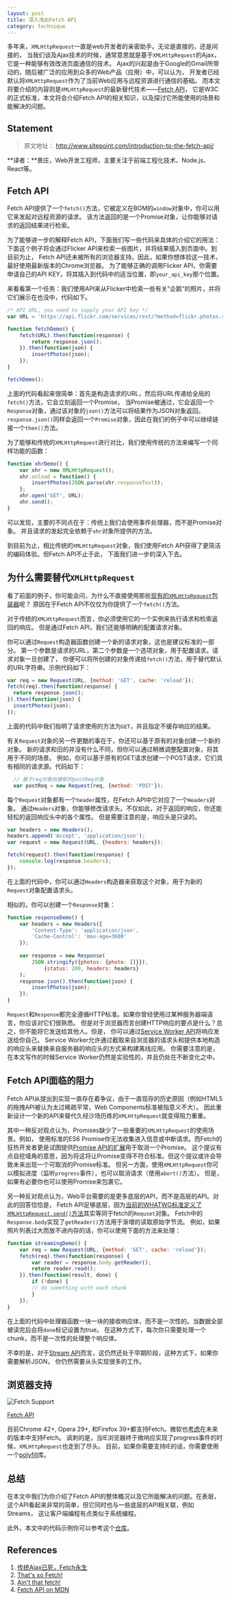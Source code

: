 ```yaml
---
layout: post
title: 深入浅出Fetch API
category: technique
---
```


多年来，`XMLHttpRequest`一直是web开发者的亲密助手。无论是直接的，还是间接的，
当我们谈及Ajax技术的时候，通常意思就是基于`XMLHttpRequest`的Ajax，它是一种能够有效改进页面通信的技术。
Ajax的兴起是由于Google的Gmail所带动的，随后被广泛的应用到众多的Web产品（应用）中，可以认为，
开发者已经默认将`XMLHttpRequest`作为了当前Web应用与远程资源进行通信的基础。
而本文将要介绍的内容则是`XMLHttpRequest`的最新替代技术——[Fetch API](https://fetch.spec.whatwg.org/)，
它是W3C的正式标准，本文将会介绍Fetch API的相关知识，以及探讨它所能使用的场景和能解决的问题。

<!--more-->

## Statement

> 原文地址： http://www.sitepoint.com/introduction-to-the-fetch-api/

**译者：**景庄，Web开发工程师，主要关注于前端工程化技术、Node.js、React等。

## Fetch API

Fetch API提供了一个`fetch()`方法，它被定义在BOM的`window`对象中，你可以用它来发起对远程资源的请求。
该方法返回的是一个Promise对象，让你能够对请求的返回结果进行检索。

为了能够进一步的解释Fetch API，下面我们写一些代码来具体的介绍它的用法：
下面这个例子将会通过Flicker API来检索一些图片，并将结果插入到页面中。到目前为止，
Fetch API还未被所有的浏览器支持。因此，如果你想体验这一技术，最好使用最新版本的Chrome浏览器。
为了能够正确的调用Flicker API，你需要申请自己的API KEY，将其插入到代码中的适当位置，即`your_api_key`那个位置。

来看看第一个任务：我们使用API来从Flicker中检索一些有关”企鹅“的照片，并将它们展示在也没中，代码如下。

```javascript
/* API URL, you need to supply your API key */
var URL = 'https://api.flickr.com/services/rest/?method=flickr.photos.search&api_key=your_api_key&format=json&nojsoncallback=1&tags=penguins';

function fetchDemo() {
    fetch(URL).then(function(response) {
        return response.json();
    }).then(function(json) {
        insertPhotos(json);
    });
}

fetchDemo();
```
   
上面的代码看起来很简单：首先是构造请求的URL，然后将URL传递给全局的`fetch()`方法，它会立刻返回一个Promise，
当Promise被通过，它会返回一个`Response`对象，通过该对象的`json()`方法可以将结果作为JSON对象返回。
`response.json()`同样会返回一个`Promise`对象，因此在我们的例子中可以继续链接一个`then()`方法。

为了能够和传统的`XMLHttpRequest`进行对比，我们使用传统的方法来编写一个同样功能的函数：

```javascript
function xhrDemo() {
    var xhr = new XMLHttpRequest();
    xhr.onload = function() {
        insertPhotos(JSON.parse(xhr.responseText));
    };
    xhr.open('GET', URL);
    xhr.send();
}
```

可以发现，主要的不同点在于：传统上我们会使用事件处理器，而不是Promise对象。
并且请求的发起完全依赖于`xhr`对象所提供的方法。

到目前为止，相比传统的`XMLHttpRequest`对象，我们使用Fetch API获得了更简洁的编码体验。但Fetch API不止于此，
下面我们进一步的深入下去。

## 为什么需要替代`XMLHttpRequest`

看了前面的例子，你可能会问，为什么不直接使用那些[现有的`XMLHttpRequest`包装器](http://www.sitepoint.com/comparison-javascript-http-libraries/)呢？
原因在于Fetch API不仅仅为你提供了一个`fetch()`方法。

对于传统的`XMLHttpRequest`而言，你必须使用它的一个实例来执行请求和检索返回的响应。
但是通过Fetch API，我们还能够明确的配置请求对象。

你可以通过`Request`构造器函数创建一个新的请求对象，这也是建议标准的一部分。
第一个参数是请求的URL，第二个参数是一个选项对象，用于配置请求。请求对象一旦创建了，
你便可以将所创建的对象传递给`fetch()`方法，用于替代默认的URL字符串。示例代码如下：

```javascript
var req = new Request(URL, {method: 'GET', cache: 'reload'});
fetch(req).then(function(response) {
  return response.json();
}).then(function(json) {
  insertPhotos(json);
});
```
	
上面的代码中我们指明了请求使用的方法为`GET`，并且指定不缓存响应的结果。

有关`Request`对象的另一件更酷的事在于，你还可以基于原有的对象创建一个新的对象。
新的请求和旧的并没有什么不同，但你可以通过稍微调整配置对象，将其用于不同的场景。
例如，你可以基于原有的GET请求创建一个POST请求，它们具有相同的请求源。代码如下：

```javascript
  // 基于req对象创建新的postReq对象
  var postReq = new Request(req, {method: 'POST'});
```
    
每个`Request`对象都有一个`header`属性，在Fetch API中它对应了一个`Headers`对象。
通过`Headers`对象，你能够修改请求头。不仅如此，对于返回的响应，你还能轻松的返回响应头中的各个属性。
但是需要注意的是，响应头是只读的。

```javascript
var headers = new Headers();
headers.append('Accept', 'application/json');
var request = new Request(URL, {headers: headers});

fetch(request).then(function(response) {
    console.log(response.headers);
});
```
	
在上面的代码中，你可以通过`Headers`构造器来获取这个对象，用于为新的`Request`对象配置请求头。

相似的，你可以创建一个`Response`对象：

```javascript
function responseDemo() {
    var headers = new Headers({
        'Content-Type': 'application/json',
        'Cache-Control': 'max-age=3600'
    });
    
    var response = new Response(
        JSON.stringify({photos: {photo: []}}),
            {status: 200, headers: headers}
    );
    response.json().then(function(json) {
        insertPhotos(json);
    });
}
```
	
`Request`和`Response`都完全遵循HTTP标准。如果你曾经使用过某种服务器端语言，你应该对它们很熟悉。
但是对于浏览器而言创建HTTP响应的要点是什么？总之，你不能将它发送给其他人。但是，
你可以通过[Service Worker API](http://www.w3.org/TR/service-workers/)将响应发送给你自己。
Service Worker允许通过截取来自浏览器的请求头和提供本地构造的响应头来替换来自服务器的响应头的方式来构建离线应用。
你需要注意的是，在本文写作的时候Service Worker仍然是实验性的，并且仍处在不断变化之中。

## Fetch API面临的阻力

Fetch API从提出到实现一直存在着争议，由于一直现存的历史原因（例如HTML5的拖拽API被认为太过稀疏平常，Web Components标准被指意义不大）。
因此重新设计一个新的API来替代久经沙场历练的`XMLHttpRequest`就变得阻力重重。

其中一种反对观点认为，Promises缺少了一些重要的`XMLHttpRequest`的使用场景。例如，
使用标准的ES6 Promise你无法收集进入信息或中断请求。而Fetch的狂热开发者更是试图提供[Promise API的扩展](https://github.com/whatwg/fetch/issues/27)用于取消一个Promise。
这个提议有点自挖墙角的意思，因为将这将让Promise变得不符合标准。但这个提议或许会导致未来出现一个可取消的Promise标准。
但另一方面，使用`XMLHttpRequest`你可以模拟进度（监听`progress`事件），也可以取消请求（使用`abort()`方法）。
但是，如果有必要你也可以使用Promise来包裹它。

另一种反对观点认为，Web平台需要的是更多底层的API，而不是高层的API。对此的回答恰恰是，
Fetch API足够底层，因为[当前的WHATWG标准定义了`XMLHttpRequest.send()`方法](https://xhr.spec.whatwg.org/#the-send%28%29-method)其实等同于fetch的`Requset`对象。
Fetch中的`Response.body`实现了`getReader()`方法用于渐增的读取原始字节流。
例如，如果照片列表过大而放不进内存的话，你可以使用下面的方法来处理：

```javascript
function streamingDemo() {
    var req = new Request(URL, {method: 'GET', cache: 'reload'});
    fetch(req).then(function(response) {
        var reader = response.body.getReader();
        return reader.read();
    }).then(function(result, done) {
        if (!done) {
        // do something with each chunk
        }
    });
}
```

在上面的代码中处理器函数一块一块的接收响应体，而不是一次性的。当数据全部被读完后会将`done`标记设置为true。
在这种方式下，每次你只需要处理一个chunk，而不是一次性的处理整个响应体。

不幸的是，对于[Stream API](https://streams.spec.whatwg.org/)而言，这仍然还处于早期阶段，这种方式下，如果你需要解析JSON，
你仍然需要从头实现很多的工作。

## 浏览器支持

![Fetch Support](http://7xpv9g.com1.z0.glb.clouddn.com/img151015-fetch-support.PNG) 

[Fetch API](http://caniuse.com/#search=Fetch)

目前Chrome 42+, Opera 29+, 和Firefox 39+都支持Fetch。微软也[考虑](https://status.modern.ie/fetchapi)在未来的版本中支持Fetch。
讽刺的是，当IE浏览器终于微响应实现了progress事件的时候，`XMLHttpRequest`也走到了尽头。
目前，如果你需要支持IE的话，你需要使用一个[polyfill](https://github.com/github/fetch)库。

## 总结

在本文中我们为你介绍了Fetch API的整体概况以及它所能解决的问题。在表层，
这个API看起来非常的简单，但它同时也与一些底层的API相关联，例如Streams，
这让客户端编程有点类似于系统编程。

此外，本文中的代码示例你可以参考这个[仓库](https://github.com/sitepoint-editors/fetch-demo)。

## References

1. [传统Ajax已死，Fetch永生](https://github.com/camsong/blog/issues/2)
1. [That's so Fetch!](http://jakearchibald.com/2015/thats-so-fetch/)
1. [Ain't that fetch!](http://webreflection.blogspot.co.uk/2015/03/aint-that-fetch.html)
1. [Fetch API on MDN](https://developer.mozilla.org/en-US/docs/Web/API/Fetch_API)